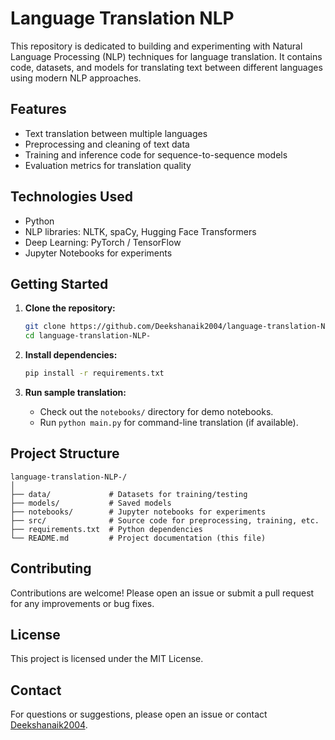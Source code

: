 # Language Translation NLP

This repository is dedicated to building and experimenting with Natural Language Processing (NLP) techniques for language translation. It contains code, datasets, and models for translating text between different languages using modern NLP approaches.

## Features

- Text translation between multiple languages
- Preprocessing and cleaning of text data
- Training and inference code for sequence-to-sequence models
- Evaluation metrics for translation quality

## Technologies Used

- Python
- NLP libraries: NLTK, spaCy, Hugging Face Transformers
- Deep Learning: PyTorch / TensorFlow
- Jupyter Notebooks for experiments

## Getting Started

1. **Clone the repository:**
   ```bash
   git clone https://github.com/Deekshanaik2004/language-translation-NLP-.git
   cd language-translation-NLP-
   ```

2. **Install dependencies:**
   ```bash
   pip install -r requirements.txt
   ```

3. **Run sample translation:**
   - Check out the `notebooks/` directory for demo notebooks.
   - Run `python main.py` for command-line translation (if available).

## Project Structure

```
language-translation-NLP-/
│
├── data/             # Datasets for training/testing
├── models/           # Saved models
├── notebooks/        # Jupyter notebooks for experiments
├── src/              # Source code for preprocessing, training, etc.
├── requirements.txt  # Python dependencies
└── README.md         # Project documentation (this file)
```

## Contributing

Contributions are welcome! Please open an issue or submit a pull request for any improvements or bug fixes.

## License

This project is licensed under the MIT License.

## Contact

For questions or suggestions, please open an issue or contact [Deekshanaik2004](https://github.com/Deekshanaik2004).
